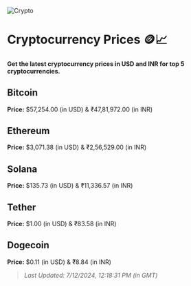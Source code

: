 
![Crypto](https://www.techguide.com.au/wp-content/uploads/2020/11/crypto3.jpeg)

# Cryptocurrency Prices 🪙📈

#### Get the latest cryptocurrency prices in USD and INR for top 5 cryptocurrencies.

## Bitcoin

**Price:** $57,254.00 (in USD) & ₹47,81,972.00 (in INR)

## Ethereum

**Price:** $3,071.38 (in USD) & ₹2,56,529.00 (in INR)

## Solana

**Price:** $135.73 (in USD) & ₹11,336.57 (in INR)

## Tether

**Price:** $1.00 (in USD) & ₹83.58 (in INR)

## Dogecoin

**Price:** $0.11 (in USD) & ₹8.84 (in INR)

> _Last Updated: 7/12/2024, 12:18:31 PM (in GMT)_

